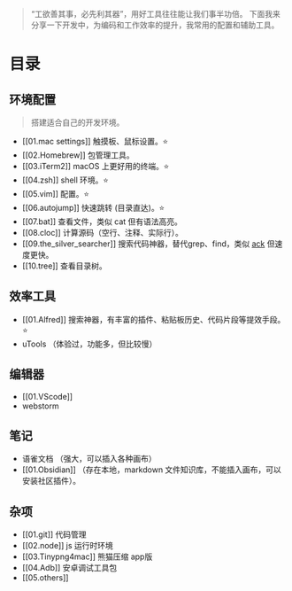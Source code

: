 > “工欲善其事，必先利其器”，用好工具往往能让我们事半功倍。
> 下面我来分享一下开发中，为编码和工作效率的提升，我常用的配置和辅助工具。

# 目录
## 环境配置
> 搭建适合自己的开发环境。
- [[01.mac settings]] 触摸板、鼠标设置。⭐
- [[02.Homebrew]]  包管理工具。
- [[03.iTerm2]]  macOS 上更好用的终端。⭐
- [[04.zsh]] shell 环境。⭐
- [[05.vim]] 配置。⭐
- [[06.autojump]] 快速跳转 (目录直达)。⭐
- [[07.bat]] 查看文件，类似 cat 但有语法高亮。
- [[08.cloc]] 计算源码（空行、注释、实际行）。
- [[09.the_silver_searcher]] 搜索代码神器，替代grep、find，类似 [ack](https://beyondgrep.com/) 但速度更快。
- [[10.tree]] 查看目录树。
## 效率工具
- [[01.Alfred]] 搜索神器，有丰富的插件、粘贴板历史、代码片段等提效手段。⭐
- uTools （体验过，功能多，但比较慢）
## 编辑器
- [[01.VScode]]
- webstorm
## 笔记
- 语雀文档 （强大，可以插入各种画布）
- [[01.Obsidian]] （存在本地，markdown 文件知识库，不能插入画布，可以安装社区插件）。
## 杂项
- [[01.git]] 代码管理
- [[02.node]] js 运行时环境
- [[03.Tinypng4mac]] 熊猫压缩 app版
- [[04.Adb]] 安卓调试工具包
- [[05.others]]